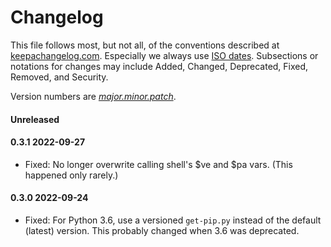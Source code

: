 Changelog
=========

This file follows most, but not all, of the conventions described at
[keepachangelog.com]. Especially we always use [ISO dates]. Subsections or
notations for changes may include Added, Changed, Deprecated, Fixed,
Removed, and Security.

Version numbers are [_major.minor.patch_][semver].

#### Unreleased

#### 0.3.1 2022-09-27
- Fixed: No longer overwrite calling shell's $ve and $pa vars.
  (This happened only rarely.)

#### 0.3.0 2022-09-24
- Fixed: For Python 3.6, use a versioned `get-pip.py` instead of the default
  (latest) version. This probably changed when 3.6 was deprecated.



<!-------------------------------------------------------------------->
[keepachangelog.com]: https://keepachangelog.com/
[ISO dates]: https://xkcd.com/1179/
[semver]: https://en.wikipedia.org/wiki/Software_versioning#Semantic_versioning
